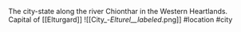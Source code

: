 The city-state along the river Chionthar in the Western Heartlands.  
Capital of [[Elturgard]]
![[City_-_Elturel__labeled_.png]]
#location #city